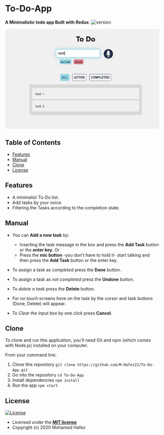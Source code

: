 # To-Do-App

**A Minimalistic todo app Built with Redux**.
![version](https://img.shields.io/badge/version-1.1.0-blue)

![App preview](./Readme_assets/preview.png)

## Table of Contents

- [Features](#features)
- [Manual](#manual)
- [Clone](#clone)
- [License](#license)

## Features

- A minimalist To-Do list.
- Add tasks by your voice.
- Filtering the Tasks according to the completion state.

## Manual

- You can **Add a new task** by:
  - Inserting the task message in the box and press the **Add Task** button or the **enter key**.
    Or
  - Press the **mic button** -you don't have to hold it- start talking and then press the **Add Task** button or the enter key.

- To assign a task as *completed* press the **Done** button.
- To assign a task as *not completed* press the **Undone** button.
- To *delete a task* press the **Delete** button.
- For *no touch* screens hove on the task by the cursor and task buttons (Done, Delete) will appear.
- To *Clear the input box* by one click press **Cancel**.

## Clone

To clone and run this application, you'll need Git and npm (which comes with Node.js) installed on your computer.

From your command line:

1. Clone this repository
  ```git clone https://github.com/M-Hafez22/To-Do-App.git```
2. Go into the repository
 ```cd To-Do-App```
3. Install dependencies
  ```npm install```
4. Run the app
  ```npm start```

## License

[![License](http://img.shields.io/:license-mit-blue.svg?style=flat-square)](http://badges.mit-license.org)

- Licensed under the **[MIT license](LICENSE)**
- Copyright (c) 2020 Mohamed Hafez
